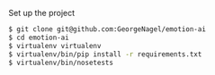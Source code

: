 Set up the project

```bash
$ git clone git@github.com:GeorgeNagel/emotion-ai
$ cd emotion-ai
$ virtualenv virtualenv
$ virtualenv/bin/pip install -r requirements.txt
$ virtualenv/bin/nosetests
```
